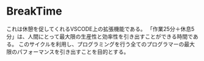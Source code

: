 # BreakTime

これは休憩を促してくれるVSCODE上の拡張機能である。
「作業25分＋休息5分」は、人間にとって最大限の生産性と効率性を引き出すことができる時間である。
このサイクルを利用し、プログラミングを行う全てのプログラマーの最大限のパフォーマンスを引き出すことを目的とする。

